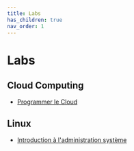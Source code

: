 ```yaml
---
title: Labs
has_children: true
nav_order: 1
---
```


# Labs

## Cloud Computing

* [Programmer le Cloud](./cloud/programmer-le-cloud.md)

## Linux

* [Introduction à l'administration système](./linux/introduction-administration-linux.md)
